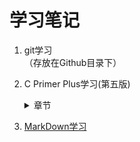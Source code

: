 # 学习笔记
1. git学习     
（存放在Github目录下）

2. C Primer Plus学习(第五版)  
   <details>
     <summary>章节</summary>
	 
   第1章  
第2章  
第3章  
第4章  
第5章  
第6章  
[第7章 C控制语句:分支和跳转](C/c_primer_plus07.md)  
第8章  
第9章  
第10章  
第11章  
第12章  
第13章  
第14章  
第15章  
第16章  
第17章  
 </details>

3. [MarkDown学习](Github/MarkDown学习笔记.md)

